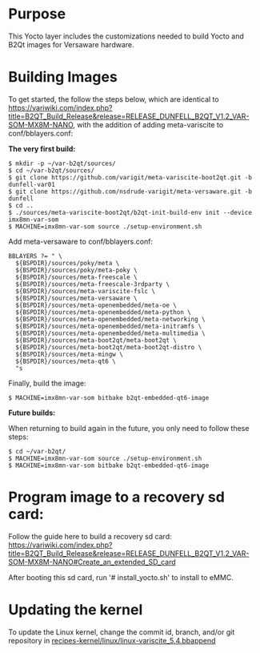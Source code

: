 # Purpose

This Yocto layer includes the customizations needed to build Yocto and B2Qt images
for Versaware hardware.

# Building Images

To get started, the follow the steps below, which are identical to https://variwiki.com/index.php?title=B2QT_Build_Release&release=RELEASE_DUNFELL_B2QT_V1.2_VAR-SOM-MX8M-NANO, with the addition of adding meta-variscite to conf/bblayers.conf:

**The very first build:**

```
$ mkdir -p ~/var-b2qt/sources/
$ cd ~/var-b2qt/sources/
$ git clone https://github.com/varigit/meta-variscite-boot2qt.git -b dunfell-var01
$ git clone https://github.com/nsdrude-varigit/meta-versaware.git -b dunfell
$ cd ..
$ ./sources/meta-variscite-boot2qt/b2qt-init-build-env init --device imx8mn-var-som
$ MACHINE=imx8mn-var-som source ./setup-environment.sh
```

Add meta-versaware to conf/bblayers.conf:

```
BBLAYERS ?= " \
  ${BSPDIR}/sources/poky/meta \
  ${BSPDIR}/sources/poky/meta-poky \
  ${BSPDIR}/sources/meta-freescale \
  ${BSPDIR}/sources/meta-freescale-3rdparty \
  ${BSPDIR}/sources/meta-variscite-fslc \
  ${BSPDIR}/sources/meta-versaware \
  ${BSPDIR}/sources/meta-openembedded/meta-oe \
  ${BSPDIR}/sources/meta-openembedded/meta-python \
  ${BSPDIR}/sources/meta-openembedded/meta-networking \
  ${BSPDIR}/sources/meta-openembedded/meta-initramfs \
  ${BSPDIR}/sources/meta-openembedded/meta-multimedia \
  ${BSPDIR}/sources/meta-boot2qt/meta-boot2qt \
  ${BSPDIR}/sources/meta-boot2qt/meta-boot2qt-distro \
  ${BSPDIR}/sources/meta-mingw \
  ${BSPDIR}/sources/meta-qt6 \
  "s
```

Finally, build the image:

```
$ MACHINE=imx8mn-var-som bitbake b2qt-embedded-qt6-image
```

**Future builds:**

When returning to build again in the future, you only need to follow these steps:

```
$ cd ~/var-b2qt/
$ MACHINE=imx8mn-var-som source ./setup-environment.sh
$ MACHINE=imx8mn-var-som bitbake b2qt-embedded-qt6-image
```

# Program image to a recovery sd card:

Follow the guide here to build a recovery sd card: https://variwiki.com/index.php?title=B2QT_Build_Release&release=RELEASE_DUNFELL_B2QT_V1.2_VAR-SOM-MX8M-NANO#Create_an_extended_SD_card

After booting this sd card, run '# install_yocto.sh' to install to eMMC.

# Updating the kernel

To update the Linux kernel, change the commit id, branch, and/or git repository in [recipes-kernel/linux/linux-variscite_5.4.bbappend](recipes-kernel/linux/linux-variscite_5.4.bbappend)
